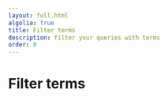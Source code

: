 ```yaml
---
layout: full.html
algolia: true
title: Filter terms
description: filter your queries with terms
order: 0
---
```


# Filter terms
